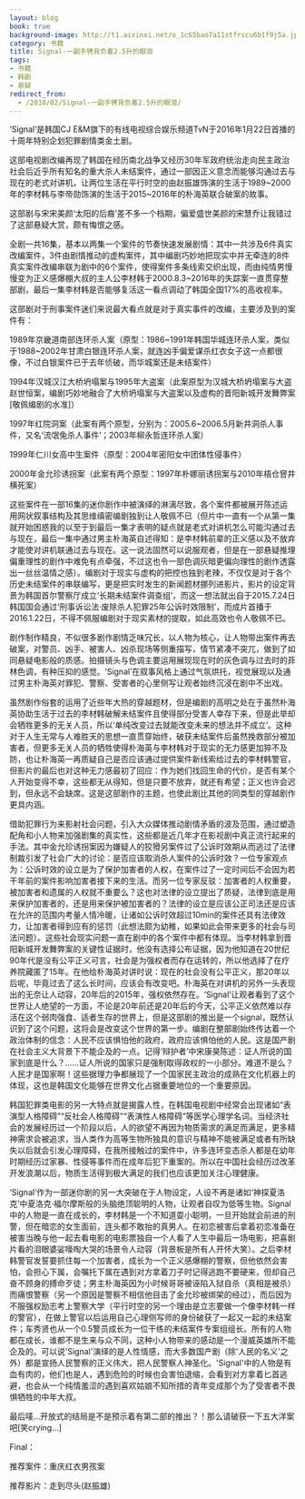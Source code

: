 ```yaml
---
layout: blog
book: true
background-image: http://t1.aixinxi.net/o_1c65bao7a11stfrscu6b1f9j5a.jpg-j.jpg
category: 书籍
title: Signal-一副手铐背负着2.5升的眼泪
tags:
- 书籍
- 韩剧
- 悬疑
redirect_from:
  - /2018/02/Signal-一副手铐背负着2.5升的眼泪/
---
```


<p>  ‘Signal’是韩国CJ E&M旗下的有线电视综合娱乐频道TvN于2016年1月22日首播的十周年特别企划犯罪剧情类金土剧。</p>
<p>  这部电视剧改编再现了韩国在经历南北战争又经历30年军政府统治走向民主政治社会后近乎所有知名的重大杀人未结案件，通过一部因正义意念而能够沟通过去与现在的老式对讲机，让两位生活在平行时空的由赵振雄饰演的生活于1989~2000年的李材韩与李帝勋饰演的生活于2015~2016年的朴海英联合破案的故事。</p>
<p>  这部剧与宋宋美颜‘太阳的后裔’差不多一个档期，偏爱盛世美颜的宋慧乔让我错过了这部悬疑大赏，颇有悔恨之感。</p>
<p>  全剧一共16集，基本以两集一个案件的节奏快速发展剧情：其中一共涉及6件真实改编案件，3件由剧情推动的虚构案件，其中编剧巧妙地把现实中并无牵连的8件真实案件改编串联为剧中的6个案件，使得案件多条线索交织出现，而由纯情男慢慢变为正义感爆棚大叔的主人公李材韩于2000.8.3~2016年的失踪案一直贯穿整部剧，最后一集李材韩是否能够复活这一看点调动了韩国全国17%的高收视率。</p>
<p>  这部剧对于刑事案件迷们来说最大看点就是对于真实事件的改编，主要涉及到的案件有：</p>
<p>  1989年京畿道南部连环杀人案（原型：1986~1991年韩国华城连环杀人案，类似于1988~2002年甘肃白银连环杀人案，就连凶手偏爱谋杀红衣女子这一点都很像，不过白银案件已于去年侦破，而华城案还是未结案件）</p>
<p>  1994年汉城汉江大桥坍塌案与1995年大盗案（此案原型为汉城大桥坍塌案与大盗赵世恒案，编剧巧妙地融合了大桥坍塌案与大盗案以及虚构的晋阳新城开发舞弊案[敬佩编剧的水准]）</p>
<p>  1997年红院洞案（此案有两个原型，分别为：2005.6~2006.5月新井洞杀人事件，又名‘流氓兔杀人事件’；2003年柳永哲连环杀人案）</p>
<p>  1999年仁川女高中生案件（原型：2004年密阳女中团体性侵事件）</p>
<p>  2000年金允珍诱拐案（此案有两个原型：1997年朴娜丽诱拐案与2010年梧仓窨井横死案）</p>
<p>  这些案件在一部16集的迷你剧作中被演绎的淋漓尽致，各个案件都被展开陈述运用网状叙事结构及其思维缜密编剧独到让人敬佩不已（但片中一直有一个从第一集就开始困惑我的以至于到最后一集才表明的疑点就是老式对讲机怎么可能沟通过去与现在，最后一集中通过男主朴海英自述得知：是李材韩前辈的正义感以及不放弃才能使对讲机联通过去与现在。这一说法固然可以说服观者，但是在一部悬疑推理偏重理性的剧作中难免有点牵强，不过这也令一部色调灰暗更偏向理性的剧作透露出一丝丝温情之感）。编剧对于现实与虚构的把控也独到老辣，不仅仅是对于各个历史未结案件的串联编写，更是把实时发生的新闻题材挪列进影片，影片的设定背景为韩国首尔警察厅成立‘长期未结案件调查组’，而这一想法就出自于2015.7.24日韩国国会通过‘刑事诉讼法·废除杀人犯罪25年公诉时效限制’，而成片首播于2016.1.22日，不得不佩服编剧对于现实素材的提取，如此高效也令人敬佩不已。</p>
<p>  剧作制作精良，不似很多剧作剧情乏味冗长，以人物为核心，让人物带出案件再去破案，对警员、凶手、被害人、凶杀现场等侧重描写，情节紧凑不突兀，做到了如同悬疑电影般的质感。拍摄镜头与色调主要运用展现现在时的灰色调与过去时的菲林色调，有种压抑的感觉。‘Signal’在叙事风格上通过气氛烘托，视觉展现以及通过男主朴海英对罪犯、警察、受害者的心里侧写让观者始终沉浸在剧中不出戏。</p>
<p>  虽然剧作俗套的运用了近些年大热的穿越题材，但是编剧的高明之处在于虽然朴海英协助生活于过去的李材韩破解未结案件且使得部分受害人幸存下来，但是此举却会牺牲更多的无关人员，所以‘单纯改变过去就能改变未来的想法并不成立’。这种对于人生无常与人难胜天的思想一直贯穿始终，破获未结案件后虽然挽救部分被加害者，但更多无关人员的牺牲使得朴海英与李材韩对于现实的无力感更加猝不及防，也让朴海英一再质疑自己是否应该通过提供案件新线索给过去的李材韩警官，但影片的最后也对这种无力感最初了回应：作为她们找回生命的代价，是否有某个人开始变得不幸，这些都无从得知，但是只要不放弃，就还有希望；正义也许会迟到，但永远不会缺席。这是这部剧作的主题，也使此剧比其他的同类型的穿越剧作更具内涵。</p>
<p>  借助犯罪行为来影射社会问题，引入大众媒体推动剧情矛盾的波及范围，通过塑造配角和小人物来加强剧集的真实性，这些都是近几年才在影视剧中真正流行起来的手法。其中金允珍诱拐案因为嫌疑人的狡猾另案件过了公诉时效期从而逃过了法律制裁引发了社会广大的讨论：是否应该取消杀人案件的公诉时效？一位专家观点为：公诉时效的设立是为了保护加害者的人权，在案件过了一定时间后不会因为若干年前的案件影响加害者接下来的生活。而另一位专家反驳：加害者的人权重要，被加害者和遗属的人权就不重要么？这也对法律的设立提出了质疑，法律到底是用来保护加害者的，还是用来保护被加害者的？法律的设立是应该公正司法还是应该在允许的范围内考量人情冷暖，让诸如公诉时效超过10min的案件还具有法律效力，让加害者得到应有的惩罚（此想法颇为幼稚，如果如此会带来更多的社会与司法问题）。这些社会现实问题一直在剧中的各个案件中都有体现。当李材韩拿到晋阳新城开发舞弊案的关键性证据时，他没有选择公布证据，因为他知道在20世纪90年代是没有公平正义可言，社会是为强权者而存在运转的，所以他选择了在疗养院藏匿了15年。在他给朴海英对讲时说：现在的社会没有公平正义，那20年以后呢，毕竟过去了这么长时间，应该会有改变吧。朴海英在对讲机的另外一头表现出的无奈让人动容，20年后的2015年，强权依然存在。‘Signal’让观者看到了这个世界让人绝望的一方面，不论是20年前还是20年后的今天，公平正义依然难以存活在这个弱肉强食、适者生存的世界上，但是这部剧的推出是一个signal，既然认识到了这个问题，这将会是改变这个世界的第一步。编剧在整部剧始终传达着一个政治体制的信念：人民不应该惧怕他的政府，政府应该惧怕他的人民。这是国产剧在社会主义大背景下不能企及的一点。记得‘辩护者’中宋康昊陈述：证人所说的国家到底是什么？……证人所说的国家只是强制取得政权的一小部分。难道不是么？人民才是国家啊！这些据理力争都展现了一个国家民主政治的成熟在文化机器上的体现，这也是韩国文化能够在世界文化占据重要地位的一个重要原因。</p>
<p>  韩国犯罪类电影的另一大特点就是揭露人性，在韩国电视剧中经常会出现诸如“表演型人格障碍”“反社会人格障碍”“表演性人格障碍”等医学心理学名词。当经济社会的发展经历过一个阶段以后，人的欲望不再因为物质需求的满足而满足，更多精神需求会被追求，当人类作为高等生物所独具的意识与精神不能被满足或者有所缺失以后就会引发心理障碍，在我所接触过的案件中，许多连环变态杀人都是在幼年时期经历过家暴、性侵等事件而在成年后犯下重案的。所以在中国社会经历过改革开发浪潮以后，物质生活得到极大满足的我们也应该更加关注心理健康。</p>
<p>  ‘Signal’作为一部迷你剧的另一大突破在于人物设定，人设不再是诸如‘神探夏洛克’中夏洛克·福尔摩斯般的头脑绝顶聪明的人物，让观者自叹为低等生物。Signal中的人物是一直在成长的，李材韩是一个不知道耍小聪明，一旦开始就会前进的刑警，但在暗恋的女生面前，连头都不敢抬的真男人。在初恋被害后拿着初恋准备在被害当晚与他一起去看电影的电影票独自一个人看了人生中最后一场电影，把喜剧片看的泪眼婆娑嚎啕大哭的场景令人动容（背景板是所有人开怀大笑）。之后李材韩警官发誓要抓住每一个加害者，成长为一个正义感爆棚的警察，但他依然会害怕，会担心下属，会嘱托下属在遇到对方拿着刀子时记得逃跑不要硬来，但却自己奋不顾身的搏命歹徒；男主朴海英因为小时候哥哥被诬陷入狱自杀（真相是被杀）而痛恨警察（另一个原因是警察不相信他目击了金允珍被绑架的经过），而后因为不服强权励志考上警察大学（平行时空的另一个理由是立志要做一个像李材韩一样的警官），在做上警官以后运用自己心理侧写师的身份破获了一起又一起的未结案件；车秀贤也从一个0.5警员成长为一位干练的未结案件专案组组长。所有的人物都在成长，谁都不是生来与众不同，这种小人物带来的感动是一个漫威英雄所不能企及的。可以说'Signal'演绎的是人性情感，而大多数国产剧（除'人民的名义'之外）都是宣扬人民警察的正义伟大，把人民警察人神圣化。'Signal'中的人物是有血有肉的，他们也是人，遇到危险的时候也会害怕退缩，会看到对方拿着匕首逃避，也会从一个纯情羞涩的遇到喜欢姑娘不知所措的青年变成那个为了受害者不畏惧牺牲的中年大叔。</p>
<p>  最后唛…开放式的结局是不是预示着有第二部的推出？！那么请破获一下五大洋案吧[笑crying…]</p>
<p>  Final：</p>
<p>  推荐案件：重庆红衣男孩案</p>
<p>  推荐影片：走到尽头(赵振雄)</p>

